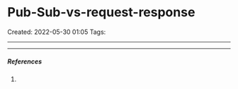 # Pub-Sub-vs-request-response
Created: 2022-05-30 01:05
Tags: 
____





_____
##### References
1.

